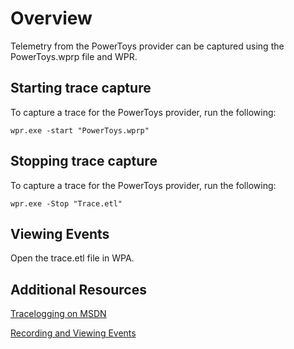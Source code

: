 
# Overview

Telemetry from the PowerToys provider can be captured using the PowerToys.wprp file and WPR.

## Starting trace capture

To capture a trace for the PowerToys provider, run the following:

`wpr.exe -start "PowerToys.wprp"`

## Stopping trace capture

To capture a trace for the PowerToys provider, run the following:

`wpr.exe -Stop "Trace.etl"`

## Viewing Events

Open the trace.etl file in WPA.

## Additional Resources
[Tracelogging on MSDN](https://docs.microsoft.com/en-us/windows/win32/tracelogging/trace-logging-portal)

[Recording and Viewing Events](https://docs.microsoft.com/en-us/windows/win32/tracelogging/tracelogging-record-and-display-tracelogging-events)